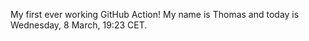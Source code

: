 My first ever working GitHub Action!
My name is Thomas and today is Wednesday, 8 March, 19:23 CET. 
